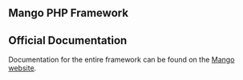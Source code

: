 ## Mango PHP Framework


## Official Documentation

Documentation for the entire framework can be found on the [Mango website](http://www.baptiste-gios.fr/travaux/Mango/documentation.html).